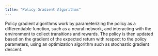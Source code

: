 ```yaml
---
title: "Policy Gradient Algorithms"
---
```

Policy gradient algorithms work by parameterizing the policy as a differentiable function, such as a neural network, and interacting with the environment to collect transitions and rewards. The policy is then updated based on the gradient of the expected return with respect to the policy parameters, using an optimization algorithm such as stochastic gradient descent.
